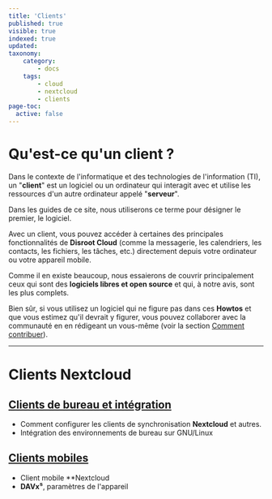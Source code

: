 ```yaml
---
title: 'Clients'
published: true
visible: true
indexed: true
updated:
taxonomy:
    category:
        - docs
    tags:
        - cloud
        - nextcloud
        - clients
page-toc:
  active: false
---
```


# Qu'est-ce qu'un client ?

Dans le contexte de l'informatique et des technologies de l'information (TI), un "**client**" est un logiciel ou un ordinateur qui interagit avec et utilise les ressources d'un autre ordinateur appelé "**serveur**".

Dans les guides de ce site, nous utiliserons ce terme pour désigner le premier, le logiciel.

Avec un client, vous pouvez accéder à certaines des principales fonctionnalités de **Disroot Cloud** (comme la messagerie, les calendriers, les contacts, les fichiers, les tâches, etc.) directement depuis votre ordinateur ou votre appareil mobile.

Comme il en existe beaucoup, nous essaierons de couvrir principalement ceux qui sont des **logiciels libres et open source** et qui, à notre avis, sont les plus complets.

Bien sûr, si vous utilisez un logiciel qui ne figure pas dans ces **Howtos** et que vous estimez qu'il devrait y figurer, vous pouvez collaborer avec la communauté en en rédigeant un vous-même (voir la section [Comment contribuer](/contribuer)).

---

# Clients Nextcloud

## [Clients de bureau et intégration](desktop)
- Comment configurer les clients de synchronisation **Nextcloud** et autres.
- Intégration des environnements de bureau sur GNU/Linux

## [Clients mobiles](mobile)
- Client mobile **Nextcloud
- **DAVx⁵**, paramètres de l'appareil
